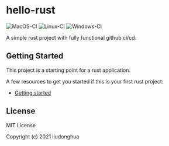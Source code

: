 # hello-rust

![MacOS-CI](https://github.com/liudonghua123/hello-rust/workflows/MacOS-CI/badge.svg)
![Linux-CI](https://github.com/liudonghua123/hello-rust/workflows/Linux-CI/badge.svg)
![Windows-CI](https://github.com/liudonghua123/hello-rust/workflows/Windows-CI/badge.svg)

A simple rust project with fully functional github ci/cd.

## Getting Started

This project is a starting point for a rust application.

A few resources to get you started if this is your first rust project:

- [Getting started](https://www.rust-lang.org/learn/get-started)

## License

MIT License

Copyright (c) 2021 liudonghua
